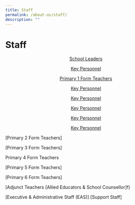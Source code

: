 ```yaml
---
title: Staff
permalink: /about-us/staff/
description: ""
---
```

# Staff
<p style="text-align: center;"><a href="/files/About%20Us/SLs.pdf" target="_blank">School Leaders</a></p>

<p style="text-align: center;"><a href="/files/About%20Us/KP_2022.pdf" target="_blank">Key Personnel</a></p>

<p style="text-align: center;"><a href="/files/About%20Us/P1_FT_2022.pdf" target="_blank">Primary 1 Form Teachers</a></p>

<p style="text-align: center;"><a href="/files/About%20Us/KP_2022.pdf" target="_blank">Key Personnel</a></p>

<p style="text-align: center;"><a href="/files/About%20Us/KP_2022.pdf" target="_blank">Key Personnel</a></p>

<p style="text-align: center;"><a href="/files/About%20Us/KP_2022.pdf" target="_blank">Key Personnel</a></p>

<p style="text-align: center;"><a href="/files/About%20Us/KP_2022.pdf" target="_blank">Key Personnel</a></p>

<p style="text-align: center;"><a href="/files/About%20Us/KP_2022.pdf" target="_blank">Key Personnel</a></p>


[Primary 2 Form Teachers]

[Primary 3 Form Teachers]

Primary 4 Form Teachers

[Primary 5 Form Teachers]

[Primary 6 Form Teachers]

[Adjunct Teachers
[Allied Educators & School Counsellor]f)  

[Executive & Administrative Staff (EAS)]
[Support Staff]